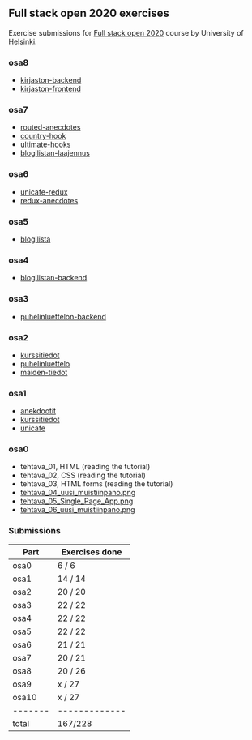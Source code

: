 ## Full stack open 2020 exercises

Exercise submissions for [Full stack open 2020](https://fullstackopen.com/en) course by University of Helsinki.

### osa8

* [kirjaston-backend](https://github.com/emakipa/fullstack2020/tree/master/osa8/kirjaston-backend)
* [kirjaston-frontend](https://github.com/emakipa/fullstack2020/tree/master/osa8/kirjaston-frontend)

### osa7

* [routed-anecdotes](https://github.com/emakipa/fullstack2020/tree/master/osa7/routed-anecdotes)
* [country-hook](https://github.com/emakipa/fullstack2020/tree/master/osa7/country-hook)
* [ultimate-hooks](https://github.com/emakipa/fullstack2020/tree/master/osa7/ultimate-hooks)
* [blogilistan-laajennus](https://github.com/emakipa/fullstack2020/tree/master/osa7/blogilistan-laajennus)

### osa6

* [unicafe-redux](https://github.com/emakipa/fullstack2020/tree/master/osa6/unicafe-redux)
* [redux-anecdotes](https://github.com/emakipa/fullstack2020/tree/master/osa6/redux-anecdotes)

### osa5

* [blogilista](https://github.com/emakipa/fullstack2020/tree/master/osa5/blogilista)

### osa4

* [blogilistan-backend](https://github.com/emakipa/fullstack2020-osa4)

### osa3

* [puhelinluettelon-backend](https://github.com/emakipa/fullstack2020-osa3)

### osa2

* [kurssitiedot](https://github.com/emakipa/fullstack2020/tree/master/osa2/kurssitiedot)
* [puhelinluettelo](https://github.com/emakipa/fullstack2020/tree/master/osa2/puhelinluettelo)
* [maiden-tiedot](https://github.com/emakipa/fullstack2020/tree/master/osa2/maiden-tiedot)

### osa1

* [anekdootit](https://github.com/emakipa/fullstack2020/tree/master/osa1/anekdootit)
* [kurssitiedot](https://github.com/emakipa/fullstack2020/tree/master/osa1/kurssitiedot)
* [unicafe](https://github.com/emakipa/fullstack2020/tree/master/osa1/unicafe)


### osa0

* tehtava_01, HTML (reading the tutorial)
* tehtava_02, CSS (reading the tutorial)
* tehtava_03, HTML forms (reading the tutorial)
* [tehtava_04_uusi_muistiinpano.png](https://github.com/emakipa/fullstack2020/blob/master/osa0/tehtava_04_uusi_muistiinpano.png)
* [tehtava_05_Single_Page_App.png](https://github.com/emakipa/fullstack2020/blob/master/osa0/tehtava_05_Single_Page_App.png)
* [tehtava_06_uusi_muistiinpano.png](https://github.com/emakipa/fullstack2020/blob/master/osa0/tehtava_06_uusi_muistiinpano.png)

### Submissions

Part | Exercises done
------- | -------------
osa0 |  6 / 6
osa1 | 14 / 14
osa2 | 20 / 20
osa3 | 22 / 22
osa4 | 22 / 22
osa5 | 22 / 22
osa6 | 21 / 21
osa7 | 20 / 21
osa8 | 20 / 26
osa9 |  x / 27
osa10 | x / 27
------- | -------------
total | 167/228



